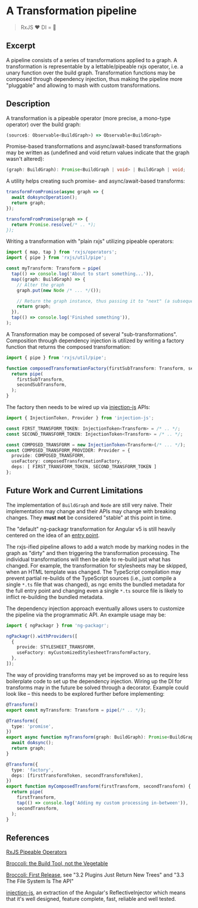 # A Transformation pipeline

> RxJS ❤️ DI = 🌳

## Excerpt

A pipeline consists of a series of transformations applied to a graph.
A transformation is representable by a lettable/pipeable rxjs operator, i.e. a unary function over the build graph.
Transformation functions may be composed through dependency injection, thus making the pipeline more "pluggable" and allowing to mash with custom transformations.

## Description

A transformation is a pipeable operator (more precise, a mono-type operator) over the build graph:

```ts
(source$: Observable<BuildGraph>) => Observable<BuildGraph>
```

Promise-based transformations and async/await-based transformations may be written as (undefined and void return values indicate that the graph wasn't altered):

```ts
(graph: BuildGraph): Promise<BuildGraph | void> | BuildGraph | void;
```

A utility helps creating such promise- and async/await-based transforms:

```ts
transformFromPromise(async graph => {
  await doAsyncOperation();
  return graph;
});

transformFromPromise(graph => {
  return Promise.resolve(/* .. *);
});
```

Writing a transformation with "plain rxjs" utilizing pipeable operators:

```ts
import { map, tap } from 'rxjs/operators';
import { pipe } from 'rxjs/util/pipe';

const myTransform: Transform = pipe(
  tap(() => console.log('About to start something...')),
  map((graph: BuildGraph) => {
    // Alter the graph
    graph.put(new Node /* ... */());

    // Return the graph instance, thus passing it to "next" (a subsequent transform)
    return graph;
  }),
  tap(() => console.log('Finished something')),
);
```

A Transformation may be composed of several "sub-transformations". Composition through dependency injection is utilized by writing a factory function that returns the composed transformation:

```ts
import { pipe } from 'rxjs/util/pipe';

function composedTransformationFactory(firstSubTransform: Transform, secondSubTransform: Transform) {
  return pipe(
    firstSubTransform,
    secondSubTransform,
  );
}
```

The factory then needs to be wired up via [injection-js](https://github.com/mgechev/injection-js) APIs:

```ts
import { InjectionToken, Provider } from 'injection-js';

const FIRST_TRANSFORM_TOKEN: InjectionToken<Transform> = /* .. */;
const SECOND_TRANSFORM_TOKEN: InjectionToken<Transform> = /* .. */;

const COMPOSED_TRANSFORM = new InjectionToken<Transform>(/* ... */);
const COMPOSED_TRANSFORM_PROVIDER: Provider = {
  provide: COMPOSED_TRANSFORM,
  useFactory: composedTransformationFactory,
  deps: [ FIRST_TRANSFORM_TOKEN, SECOND_TRANSFORM_TOKEN ]
};
```

## Future Work and Current Limitations

The implementation of `BuildGraph` and `Node` are still very naive.
Their implementation may change and their APIs may change with breaking changes.
They **must not** be considered "stable" at this point in time.

The "default" ng-packagr transformation for Angular v5 is still heavily centered on the idea of an [entry point](https://github.com/ng-packagr/ng-packagr/blob/master/src/lib/ng-package-format/entry-point.ts#L7).

The rxjs-ified pipeline allows to add a watch mode by marking nodes in the graph as "dirty" and then triggering the transformation processing.
The individual transformations will then be able to re-build just what has changed.
For example, the transformation for stylesheets may be skipped, when an HTML template was changed.
The TypeScript compilation may prevent partial re-builds of the TypeScript sources (i.e., just compile a single `*.ts` file that was changed), as ngc emits the bundled metadata for the full entry point and changing even a single `*.ts` source file is likely to inflict re-building the bundled metadata.

The dependency injection approach eventually allows users to customize the pipeline via the programmatic API.
An example usage may be:

```ts
import { ngPackagr } from 'ng-packagr';

ngPackagr().withProviders([
  {
    provide: STYLESHEET_TRANSFORM,
    useFactory: myCustomizedStylesheetTransformFactory,
  },
]);
```

The way of providing transforms may yet be improved so as to require less boilerplate code to set up the dependency injection.
Wiring up the DI for transforms may in the future be solved through a decorator.
Example could look like – this needs to be explored further before implementing:

```ts
@Transform()
export const myTransform: Transform = pipe(/* .. */);

@Transform({
  type: 'promise',
})
export async function myTransform(graph: BuildGraph): Promise<BuildGraph> {
  await doAsync();
  return graph;
}

@Transform({
  type: 'factory',
  deps: [firstTransformToken, secondTransformToken],
})
export function myComposedTransform(firstTransform, secondTransform) {
  return pipe(
    firstTransform,
    tap(() => console.log('Adding my custom processing in-between')),
    secondTransform,
  );
}
```

## References

[RxJS Pipeable Operators](https://github.com/ReactiveX/rxjs/blob/master/doc/pipeable-operators.md#pipeable-operators)

[Broccoli: the Build Tool, not the Vegetable](https://hashrocket.com/blog/posts/broccoli-the-build-tool-not-the-vegetable)

[Broccoli: First Release](https://www.solitr.com/blog/2014/02/broccoli-first-release/), see "3.2 Plugins Just Return New Trees" and "3.3 The File System Is The API"

[injection-js](https://github.com/mgechev/injection-js), an extraction of the Angular's ReflectiveInjector which means that it's well designed, feature complete, fast, reliable and well tested.
